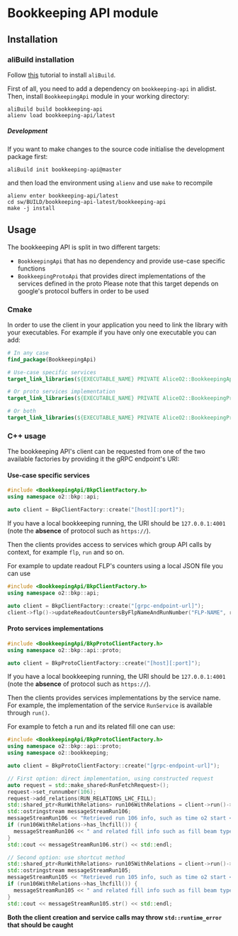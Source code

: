 # Bookkeeping API module

## Installation

### aliBuild installation

Follow [this](https://alice-doc.github.io/alice-analysis-tutorial/building/) tutorial to install `aliBuild`.

First of all, you need to add a dependency on `bookkeeping-api` in alidist.
Then, install `BookkeepingApi` module in your working directory:

```
aliBuild build bookkeeping-api
alienv load bookkeeping-api/latest
```

##### Development

If you want to make changes to the source code initialise the development package first:

```
aliBuild init bookkeeping-api@master
```

and then load the environment using `alienv` and use `make` to recompile

```
alienv enter bookkeeping-api/latest
cd sw/BUILD/bookkeeping-api-latest/bookkeeping-api
make -j install
```

## Usage

The bookkeeping API is split in two different targets:

- `BookkeepingApi` that has no dependency and provide use-case specific functions
- `BookkeepingProtoApi` that provides direct implementations of the services defined in the proto
  Please note that this target depends on google's protocol buffers in order to be used

### Cmake

In order to use the client in your application you need to link the library with your executables. For example if you
have only one executable you can add:

```cmake
# In any case
find_package(BookkeepingApi)

# Use-case specific services
target_link_libraries(${EXECUTABLE_NAME} PRIVATE AliceO2::BookkeepingApi)

# Or proto services implementation
target_link_libraries(${EXECUTABLE_NAME} PRIVATE AliceO2::BookkeepingProtoApi)

# Or both
target_link_libraries(${EXECUTABLE_NAME} PRIVATE AliceO2::BookkeepingProtoApi AliceO2::BookkeepingApi)
```
### C++ usage

The bookkeeping API's client can be requested from one of the two available factories by providing it the gRPC endpoint's URI:

#### Use-case specific services

```cpp
#include <BookkeepingApi/BkpClientFactory.h>
using namespace o2::bkp::api;

auto client = BkpClientFactory::create("[host][:port]");
```

If you have a local bookkeeping running, the URI should be `127.0.0.1:4001` (note the **absence** of protocol such
as `https://`).


Then the clients provides access to services which group API calls by context, for example `flp`, `run` and so on.

For example to update readout FLP's counters using a local JSON file you can use

```cpp
#include <BookkeepingApi/BkpClientFactory.h>
using namespace o2::bkp::api;

auto client = BkpClientFactory::create("[grpc-endpoint-url]");
client->flp()->updateReadoutCountersByFlpNameAndRunNumber("FLP-NAME", runNumber, nSubtimeframes, nEquipmentBytes, nRecordingBytes, nFairMQBytes);
```

#### Proto services implementations

```cpp
#include <BookkeepingApi/BkpProtoClientFactory.h>
using namespace o2::bkp::api::proto;

auto client = BkpProtoClientFactory::create("[host][:port]");
```

If you have a local bookkeeping running, the URI should be `127.0.0.1:4001` (note the **absence** of protocol such
as `https://`).

Then the clients provides services implementations by the service name. For example, the implementation of the service `RunService` is available through `run()`.

For example to fetch a run and its related fill one can use:

```cpp
#include <BookkeepingApi/BkpProtoClientFactory.h>
using namespace o2::bkp::api::proto;
using namespace o2::bookkeeping;

auto client = BkpProtoClientFactory::create("[grpc-endpoint-url]");

// First option: direct implementation, using constructed request
auto request = std::make_shared<RunFetchRequest>();
request->set_runnumber(106);
request->add_relations(RUN_RELATIONS_LHC_FILL);
std::shared_ptr<RunWithRelations> run106WithRelations = client->run()->Get(request);
std::ostringstream messageStreamRun106;
messageStreamRun106 << "Retrieved run 106 info, such as time o2 start <" << run106WithRelations->run().timeo2start() << ">";
if (run106WithRelations->has_lhcfill()) {
  messageStreamRun106 << " and related fill info such as fill beam type <" << run106WithRelations->lhcfill().beamtype() << ">";
}
std::cout << messageStreamRun106.str() << std::endl;

// Second option: use shortcut method
std::shared_ptr<RunWithRelations> run105WithRelations = client->run()->Get(105, { RUN_RELATIONS_LHC_FILL });
std::ostringstream messageStreamRun105;
messageStreamRun105 << "Retrieved run 105 info, such as time o2 start <" << run106WithRelations->run().timeo2start() << ">";
if (run106WithRelations->has_lhcfill()) {
  messageStreamRun105 << " and related fill info such as fill beam type <" << run106WithRelations->lhcfill().beamtype() << ">";
}
std::cout << messageStreamRun105.str() << std::endl;
```

**Both the client creation and service calls may throw `std::runtime_error` that should be caught**

